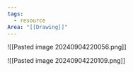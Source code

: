 ```yaml
---
tags:
  - resource
Area: "[[Drawing]]"
---
```


![[Pasted image 20240904220056.png]]


![[Pasted image 20240904220109.png]]